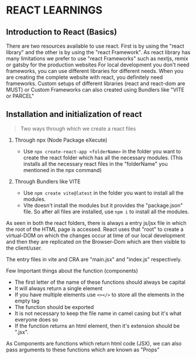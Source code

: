 # REACT LEARNINGS

## Introduction to React (Basics)

There are two resources available to use react. First is by using the "react library" and the other is by using the "react Framework".
As react library has many limitations we prefer to use "react Frameworks" such as nextjs, remix or gatsby for the production websites
For local development you don't need frameworks, you can use different libraries for different needs.
When you are creating the complete website with react, you definitely need frameworks.
Custom setups of different libraries (react and react-dom are MUST) or Custom Frameworks can also created using Bundlers like "VITE or PARCEL"

## Installation and initialization of react

> Two ways through which we create a react files

1.  Through npx (Node Package eXecute)

    - Use `npx create-react-app <folderName>` in the folder you want to create the react folder which has all the necessary modules. (This installs all the necessary react files in the "folderName" you mentioned in the npx command)

2.  Through Bundlers like VITE
    - Use `npm create vite@latest` in the folder you want to install all the modules.
    - Vite doesn't install the modules but it provides the "package.json" file. So after all files are installed, use `npm i` to install all the modules.

As seen in both the react folders, there is always a entry js/jsx file in which the root of the HTML page is accessed.
React uses that "root" to create a virtual-DOM on which the changes occur at time of our local development and then they are replicated on the Browser-Dom which are then visible to the client/user.

The entry files in vite and CRA are "main.jsx" and "index.js" respectively.

Few Important things about the function (components)

- The first letter of the name of these functions should always be capital
- It will always return a single element
- If you have multiple elements use `<></>` to store all the elements in the empty tag
- The function should be exported
- It is not necessary to keep the file name in camel casing but it's what everyone does so
- If the function returns an html element, then it's extension should be ".jsx".


As Components are functions which return html code (JSX), we can also pass arguments to these functions which are known as "Props"

